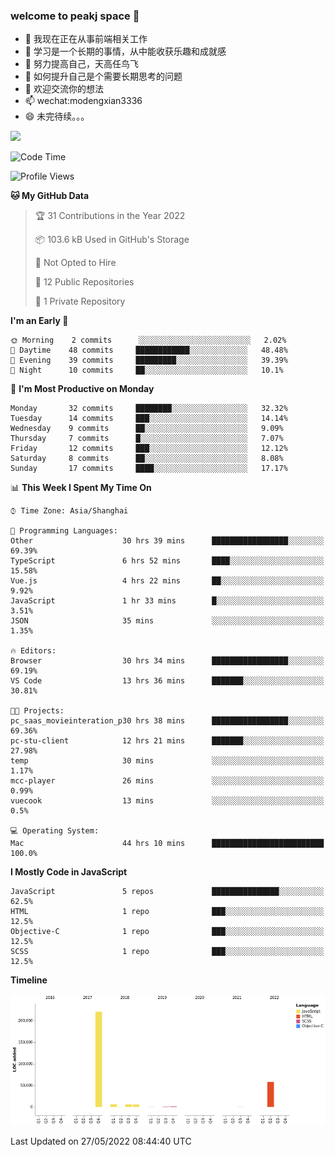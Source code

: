 ### welcome to peakj space 👋



- 🔭 我现在正在从事前端相关工作
- 🌱 学习是一个长期的事情，从中能收获乐趣和成就感
- 👯 努力提高自己，天高任鸟飞
- 🤔 如何提升自己是个需要长期思考的问题
- 💬 欢迎交流你的想法
- 📫 wechat:modengxian3336
- 😄 未完待续。。。

![](https://s2.ax1x.com/2019/06/28/ZKxc4J.jpg)

<!--START_SECTION:waka-->
![Code Time](http://img.shields.io/badge/Code%20Time-1%2C301%20hrs%2057%20mins-blue)

![Profile Views](http://img.shields.io/badge/Profile%20Views-0-blue)

**🐱 My GitHub Data** 

> 🏆 31 Contributions in the Year 2022
 > 
> 📦 103.6 kB Used in GitHub's Storage 
 > 
> 🚫 Not Opted to Hire
 > 
> 📜 12 Public Repositories 
 > 
> 🔑 1 Private Repository 
 > 
**I'm an Early 🐤** 

```text
🌞 Morning    2 commits      ░░░░░░░░░░░░░░░░░░░░░░░░░   2.02% 
🌆 Daytime    48 commits     ████████████░░░░░░░░░░░░░   48.48% 
🌃 Evening    39 commits     █████████░░░░░░░░░░░░░░░░   39.39% 
🌙 Night      10 commits     ██░░░░░░░░░░░░░░░░░░░░░░░   10.1%

```
📅 **I'm Most Productive on Monday** 

```text
Monday       32 commits     ████████░░░░░░░░░░░░░░░░░   32.32% 
Tuesday      14 commits     ███░░░░░░░░░░░░░░░░░░░░░░   14.14% 
Wednesday    9 commits      ██░░░░░░░░░░░░░░░░░░░░░░░   9.09% 
Thursday     7 commits      █░░░░░░░░░░░░░░░░░░░░░░░░   7.07% 
Friday       12 commits     ███░░░░░░░░░░░░░░░░░░░░░░   12.12% 
Saturday     8 commits      ██░░░░░░░░░░░░░░░░░░░░░░░   8.08% 
Sunday       17 commits     ████░░░░░░░░░░░░░░░░░░░░░   17.17%

```


📊 **This Week I Spent My Time On** 

```text
⌚︎ Time Zone: Asia/Shanghai

💬 Programming Languages: 
Other                    30 hrs 39 mins      █████████████████░░░░░░░░   69.39% 
TypeScript               6 hrs 52 mins       ████░░░░░░░░░░░░░░░░░░░░░   15.58% 
Vue.js                   4 hrs 22 mins       ██░░░░░░░░░░░░░░░░░░░░░░░   9.92% 
JavaScript               1 hr 33 mins        █░░░░░░░░░░░░░░░░░░░░░░░░   3.51% 
JSON                     35 mins             ░░░░░░░░░░░░░░░░░░░░░░░░░   1.35%

🔥 Editors: 
Browser                  30 hrs 34 mins      █████████████████░░░░░░░░   69.19% 
VS Code                  13 hrs 36 mins      ███████░░░░░░░░░░░░░░░░░░   30.81%

🐱‍💻 Projects: 
pc_saas_movieinteration_p30 hrs 38 mins      █████████████████░░░░░░░░   69.36% 
pc-stu-client            12 hrs 21 mins      ███████░░░░░░░░░░░░░░░░░░   27.98% 
temp                     30 mins             ░░░░░░░░░░░░░░░░░░░░░░░░░   1.17% 
mcc-player               26 mins             ░░░░░░░░░░░░░░░░░░░░░░░░░   0.99% 
vuecook                  13 mins             ░░░░░░░░░░░░░░░░░░░░░░░░░   0.5%

💻 Operating System: 
Mac                      44 hrs 10 mins      █████████████████████████   100.0%

```

**I Mostly Code in JavaScript** 

```text
JavaScript               5 repos             ███████████████░░░░░░░░░░   62.5% 
HTML                     1 repo              ███░░░░░░░░░░░░░░░░░░░░░░   12.5% 
Objective-C              1 repo              ███░░░░░░░░░░░░░░░░░░░░░░   12.5% 
SCSS                     1 repo              ███░░░░░░░░░░░░░░░░░░░░░░   12.5%

```


**Timeline**

![Chart not found](https://raw.githubusercontent.com/PeakJ/PeakJ/master/charts/bar_graph.png) 


 Last Updated on 27/05/2022 08:44:40 UTC
<!--END_SECTION:waka-->
